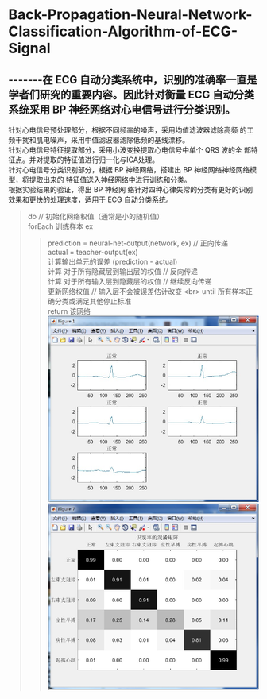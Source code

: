 # Back-Propagation-Neural-Network-Classification-Algorithm-of-ECG-Signal
## -------在 ECG 自动分类系统中，识别的准确率一直是学者们研究的重要内容。因此针对衡量 ECG 自动分类系统采用 BP 神经网络对心电信号进行分类识别。 <br>
针对心电信号预处理部分，根据不同频率的噪声，采用均值滤波器滤除高频
的工频干扰和肌电噪声，采用中值滤波器滤除低频的基线漂移。 <br>
针对心电信号特征提取部分，采用小波变换提取心电信号中单个 QRS 波的全
部特征点。并对提取的特征值进行归一化与ICA处理。 <br>
针对心电信号分类识别部分，根据 BP 神经网络，搭建出 BP 神经网络神经网络模型，将提取出来的
特征值送入神经网络中进行训练和分类。<br>
根据实验结果的验证，得出 BP 神经网
络针对四种心律失常的分类有更好的识别效果和更快的处理速度，适用于 ECG
自动分类系统。 


> do   // 初始化网络权值（通常是小的随机值）  
> forEach 训练样本 ex
>>    prediction = neural-net-output(network, ex)  // 正向传递 <br>
>>    actual = teacher-output(ex)  
>>    计算输出单元的误差 (prediction - actual)  
>>    计算  对于所有隐藏层到输出层的权值                           // 反向传递  
>>    计算  对于所有输入层到隐藏层的权值                           // 继续反向传递  
>>    更新网络权值 // 输入层不会被误差估计改变  \<br>
> until 所有样本正确分类或满足其他停止标准  
> return 该网络  
 ![image](https://github.com/1579477793/Back-Propagation-Neural-Network-Classification-Algorithm-of-ECG-Signal/blob/master/img/%E6%AD%A3%E5%B8%B8.jpg)
 ![image](https://github.com/1579477793/Back-Propagation-Neural-Network-Classification-Algorithm-of-ECG-Signal/blob/master/img/%E7%BB%93%E6%9E%9C_%E6%B7%B7%E6%B7%86%E7%9F%A9%E9%98%B5.jpg)
